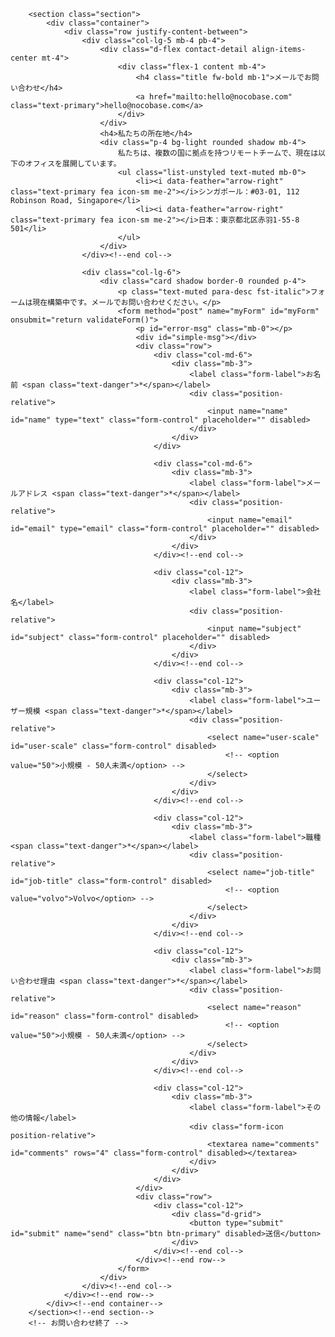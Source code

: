 <!-- お問い合わせ開始 -->
        <section class="section">
            <div class="container">
                <div class="row justify-content-between">
                    <div class="col-lg-5 mb-4 pb-4">
                        <div class="d-flex contact-detail align-items-center mt-4">
                            <div class="flex-1 content mb-4">
                                <h4 class="title fw-bold mb-1">メールでお問い合わせ</h4>
                                <a href="mailto:hello@nocobase.com" class="text-primary">hello@nocobase.com</a>
                            </div>
                        </div>
                        <h4>私たちの所在地</h4>
                        <div class="p-4 bg-light rounded shadow mb-4">
                            私たちは、複数の国に拠点を持つリモートチームで、現在は以下のオフィスを展開しています。
                            <ul class="list-unstyled text-muted mb-0">
                                <li><i data-feather="arrow-right" class="text-primary fea icon-sm me-2"></i>シンガポール：#03-01, 112 Robinson Road, Singapore</li>
                                <li><i data-feather="arrow-right" class="text-primary fea icon-sm me-2"></i>日本：東京都北区赤羽1-55-8 501</li>
                            </ul>
                        </div>
                    </div><!--end col-->

                    <div class="col-lg-6">
                        <div class="card shadow border-0 rounded p-4">
                            <p class="text-muted para-desc fst-italic">フォームは現在構築中です。メールでお問い合わせください。</p>
                            <form method="post" name="myForm" id="myForm" onsubmit="return validateForm()">
                                <p id="error-msg" class="mb-0"></p>
                                <div id="simple-msg"></div>
                                <div class="row">
                                    <div class="col-md-6">
                                        <div class="mb-3">
                                            <label class="form-label">お名前 <span class="text-danger">*</span></label>
                                            <div class="position-relative">
                                                <input name="name" id="name" type="text" class="form-control" placeholder="" disabled>
                                            </div>
                                        </div>
                                    </div>

                                    <div class="col-md-6">
                                        <div class="mb-3">
                                            <label class="form-label">メールアドレス <span class="text-danger">*</span></label>
                                            <div class="position-relative">
                                                <input name="email" id="email" type="email" class="form-control" placeholder="" disabled>
                                            </div>
                                        </div> 
                                    </div><!--end col-->

                                    <div class="col-12">
                                        <div class="mb-3">
                                            <label class="form-label">会社名</label>
                                            <div class="position-relative">
                                                <input name="subject" id="subject" class="form-control" placeholder="" disabled>
                                            </div>
                                        </div>
                                    </div><!--end col-->

                                    <div class="col-12">
                                        <div class="mb-3">
                                            <label class="form-label">ユーザー規模 <span class="text-danger">*</span></label>
                                            <div class="position-relative">
                                                <select name="user-scale" id="user-scale" class="form-control" disabled>
                                                    <!-- <option value="50">小規模 - 50人未満</option> -->
                                                </select>
                                            </div>
                                        </div>
                                    </div><!--end col-->

                                    <div class="col-12">
                                        <div class="mb-3">
                                            <label class="form-label">職種 <span class="text-danger">*</span></label>
                                            <div class="position-relative">
                                                <select name="job-title" id="job-title" class="form-control" disabled>
                                                    <!-- <option value="volvo">Volvo</option> -->
                                                </select>
                                            </div>
                                        </div>
                                    </div><!--end col-->

                                    <div class="col-12">
                                        <div class="mb-3">
                                            <label class="form-label">お問い合わせ理由 <span class="text-danger">*</span></label>
                                            <div class="position-relative">
                                                <select name="reason" id="reason" class="form-control" disabled>
                                                    <!-- <option value="50">小規模 - 50人未満</option> -->
                                                </select>
                                            </div>
                                        </div>
                                    </div><!--end col-->

                                    <div class="col-12">
                                        <div class="mb-3">
                                            <label class="form-label">その他の情報</label>
                                            <div class="form-icon position-relative">
                                                <textarea name="comments" id="comments" rows="4" class="form-control" disabled></textarea>
                                            </div>
                                        </div>
                                    </div>
                                </div>
                                <div class="row">
                                    <div class="col-12">
                                        <div class="d-grid">
                                            <button type="submit" id="submit" name="send" class="btn btn-primary" disabled>送信</button>
                                        </div>
                                    </div><!--end col-->
                                </div><!--end row-->
                            </form>
                        </div>
                    </div><!--end col-->
                </div><!--end row-->
            </div><!--end container-->
        </section><!--end section-->
        <!-- お問い合わせ終了 -->